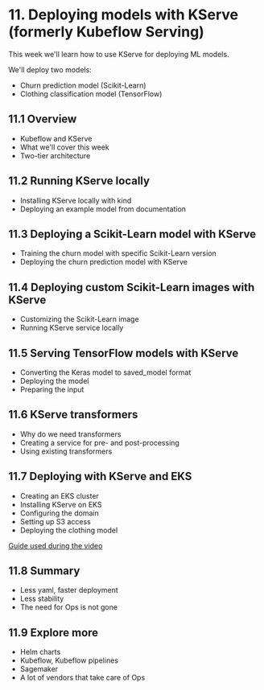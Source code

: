 # 11. Deploying models with KServe (formerly Kubeflow Serving)

This week we'll learn how to use KServe for deploying ML models.

We'll deploy two models: 

* Churn prediction model (Scikit-Learn)
* Clothing classification model (TensorFlow)


## 11.1 Overview 

* Kubeflow and KServe
* What we'll cover this week
* Two-tier architecture


## 11.2 Running KServe locally

* Installing KServe locally with kind
* Deploying an example model from documentation


## 11.3 Deploying a Scikit-Learn model with KServe

* Training the churn model with specific Scikit-Learn version
* Deploying the churn prediction model with KServe


## 11.4 Deploying custom Scikit-Learn images with KServe 

* Customizing the Scikit-Learn image
* Running KServe service locally


## 11.5 Serving TensorFlow models with KServe

* Converting the Keras model to saved_model format
* Deploying the model
* Preparing the input 


## 11.6 KServe transformers

* Why do we need transformers
* Creating a service for pre- and post-processing
* Using existing transformers


## 11.7 Deploying with KServe and EKS 

* Creating an EKS cluster
* Installing KServe on EKS
* Configuring the domain
* Setting up S3 access
* Deploying the clothing model

[Guide used during the video](https://github.com/alexeygrigorev/kubeflow-deep-learning/blob/main/guide.md)


## 11.8 Summary

* Less yaml, faster deployment
* Less stability
* The need for Ops is not gone


## 11.9 Explore more

* Helm charts 
* Kubeflow, Kubeflow pipelines
* Sagemaker
* A lot of vendors that take care of Ops


